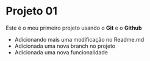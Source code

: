# Projeto 01

Este é o meu primeiro projeto usando o **Git** e o **Github**

- Adicionando mais uma modificação no Readme.md
- Adicionada uma nova branch no projeto
- Adicionada uma nova funcionalidade